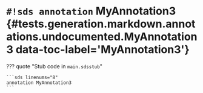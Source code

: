 # `#!sds annotation` MyAnnotation3 {#tests.generation.markdown.annotations.undocumented.MyAnnotation3 data-toc-label='MyAnnotation3'}

??? quote "Stub code in `main.sdsstub`"

    ```sds linenums="8"
    annotation MyAnnotation3
    ```
